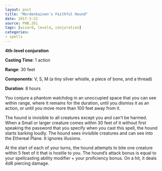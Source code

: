 ```yaml
---
layout: post
title: "Mordenkainen's Faithful Hound"
date: 2017-3-22
source: PHB.261
tags: [wizard, level4, conjuration]
categories:
- spells
---
```


**4th-level conjuration**

**Casting Time**: 1 action

**Range**: 30 feet

**Components**: V, S, M (a tiny silver whistle, a piece of bone, and a thread)

**Duration**: 8 hours

You conjure a phantom watchdog in an unoccupied space that you can see within range, where it remains for the duration, until you dismiss it as an action, or until you move more than 100 feet away from it.

The hound is invisible to all creatures except you and can't be harmed. When a Small or larger creature comes within 30 feet of it without first speaking the password that you specify when you cast this spell, the hound starts barking loudly. The hound sees invisible creatures and can see into the Ethereal Plane. It ignores illusions.

At the start of each of your turns, the hound attempts to bite one creature within 5 feet of it that is hostile to you. The hound’s attack bonus is equal to your spellcasting ability modifier + your proficiency bonus. On a hit, it deals 4d8 piercing damage.

